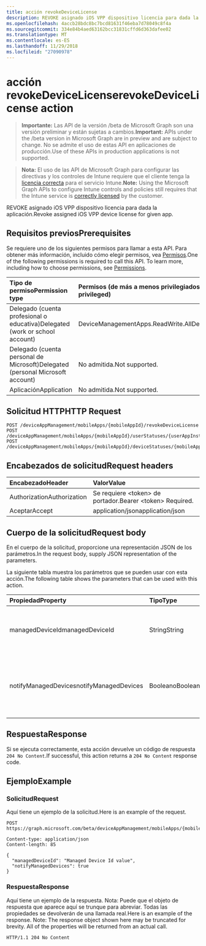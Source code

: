 ```yaml
---
title: acción revokeDeviceLicense
description: REVOKE asignado iOS VPP dispositivo licencia para dada la aplicación.
ms.openlocfilehash: 4accb28bdc8bc7bcd81631f46eba7d78049c8f4a
ms.sourcegitcommit: 334e84b4aed63162bcc31831cffd6d363dafee02
ms.translationtype: MT
ms.contentlocale: es-ES
ms.lasthandoff: 11/29/2018
ms.locfileid: "27090978"
---
```

# <a name="revokedevicelicense-action"></a><span data-ttu-id="6c9b2-103">acción revokeDeviceLicense</span><span class="sxs-lookup"><span data-stu-id="6c9b2-103">revokeDeviceLicense action</span></span>

> <span data-ttu-id="6c9b2-104">**Importante:** Las API de la versión /beta de Microsoft Graph son una versión preliminar y están sujetas a cambios.</span><span class="sxs-lookup"><span data-stu-id="6c9b2-104">**Important:** APIs under the /beta version in Microsoft Graph are in preview and are subject to change.</span></span> <span data-ttu-id="6c9b2-105">No se admite el uso de estas API en aplicaciones de producción.</span><span class="sxs-lookup"><span data-stu-id="6c9b2-105">Use of these APIs in production applications is not supported.</span></span>

> <span data-ttu-id="6c9b2-106">**Nota:** El uso de las API de Microsoft Graph para configurar las directivas y los controles de Intune requiere que el cliente tenga la [licencia correcta](https://go.microsoft.com/fwlink/?linkid=839381) para el servicio Intune.</span><span class="sxs-lookup"><span data-stu-id="6c9b2-106">**Note:** Using the Microsoft Graph APIs to configure Intune controls and policies still requires that the Intune service is [correctly licensed](https://go.microsoft.com/fwlink/?linkid=839381) by the customer.</span></span>

<span data-ttu-id="6c9b2-107">REVOKE asignado iOS VPP dispositivo licencia para dada la aplicación.</span><span class="sxs-lookup"><span data-stu-id="6c9b2-107">Revoke assigned iOS VPP device license for given app.</span></span>
## <a name="prerequisites"></a><span data-ttu-id="6c9b2-108">Requisitos previos</span><span class="sxs-lookup"><span data-stu-id="6c9b2-108">Prerequisites</span></span>
<span data-ttu-id="6c9b2-p102">Se requiere uno de los siguientes permisos para llamar a esta API. Para obtener más información, incluido cómo elegir permisos, vea [Permisos](/graph/permissions-reference).</span><span class="sxs-lookup"><span data-stu-id="6c9b2-p102">One of the following permissions is required to call this API. To learn more, including how to choose permissions, see [Permissions](/graph/permissions-reference).</span></span>

|<span data-ttu-id="6c9b2-111">Tipo de permiso</span><span class="sxs-lookup"><span data-stu-id="6c9b2-111">Permission type</span></span>|<span data-ttu-id="6c9b2-112">Permisos (de más a menos privilegiados)</span><span class="sxs-lookup"><span data-stu-id="6c9b2-112">Permissions (from most to least privileged)</span></span>|
|:---|:---|
|<span data-ttu-id="6c9b2-113">Delegado (cuenta profesional o educativa)</span><span class="sxs-lookup"><span data-stu-id="6c9b2-113">Delegated (work or school account)</span></span>|<span data-ttu-id="6c9b2-114">DeviceManagementApps.ReadWrite.All</span><span class="sxs-lookup"><span data-stu-id="6c9b2-114">DeviceManagementApps.ReadWrite.All</span></span>|
|<span data-ttu-id="6c9b2-115">Delegado (cuenta personal de Microsoft)</span><span class="sxs-lookup"><span data-stu-id="6c9b2-115">Delegated (personal Microsoft account)</span></span>|<span data-ttu-id="6c9b2-116">No admitida.</span><span class="sxs-lookup"><span data-stu-id="6c9b2-116">Not supported.</span></span>|
|<span data-ttu-id="6c9b2-117">Aplicación</span><span class="sxs-lookup"><span data-stu-id="6c9b2-117">Application</span></span>|<span data-ttu-id="6c9b2-118">No admitida.</span><span class="sxs-lookup"><span data-stu-id="6c9b2-118">Not supported.</span></span>|

## <a name="http-request"></a><span data-ttu-id="6c9b2-119">Solicitud HTTP</span><span class="sxs-lookup"><span data-stu-id="6c9b2-119">HTTP Request</span></span>
<!-- {
  "blockType": "ignored"
}
-->
``` http
POST /deviceAppManagement/mobileApps/{mobileAppId}/revokeDeviceLicense
POST /deviceAppManagement/mobileApps/{mobileAppId}/userStatuses/{userAppInstallStatusId}/app/revokeDeviceLicense
POST /deviceAppManagement/mobileApps/{mobileAppId}/deviceStatuses/{mobileAppInstallStatusId}/app/revokeDeviceLicense
```

## <a name="request-headers"></a><span data-ttu-id="6c9b2-120">Encabezados de solicitud</span><span class="sxs-lookup"><span data-stu-id="6c9b2-120">Request headers</span></span>
|<span data-ttu-id="6c9b2-121">Encabezado</span><span class="sxs-lookup"><span data-stu-id="6c9b2-121">Header</span></span>|<span data-ttu-id="6c9b2-122">Valor</span><span class="sxs-lookup"><span data-stu-id="6c9b2-122">Value</span></span>|
|:---|:---|
|<span data-ttu-id="6c9b2-123">Authorization</span><span class="sxs-lookup"><span data-stu-id="6c9b2-123">Authorization</span></span>|<span data-ttu-id="6c9b2-124">Se requiere &lt;token&gt; de portador.</span><span class="sxs-lookup"><span data-stu-id="6c9b2-124">Bearer &lt;token&gt; Required.</span></span>|
|<span data-ttu-id="6c9b2-125">Aceptar</span><span class="sxs-lookup"><span data-stu-id="6c9b2-125">Accept</span></span>|<span data-ttu-id="6c9b2-126">application/json</span><span class="sxs-lookup"><span data-stu-id="6c9b2-126">application/json</span></span>|

## <a name="request-body"></a><span data-ttu-id="6c9b2-127">Cuerpo de la solicitud</span><span class="sxs-lookup"><span data-stu-id="6c9b2-127">Request body</span></span>
<span data-ttu-id="6c9b2-128">En el cuerpo de la solicitud, proporcione una representación JSON de los parámetros.</span><span class="sxs-lookup"><span data-stu-id="6c9b2-128">In the request body, supply JSON representation of the parameters.</span></span>

<span data-ttu-id="6c9b2-129">La siguiente tabla muestra los parámetros que se pueden usar con esta acción.</span><span class="sxs-lookup"><span data-stu-id="6c9b2-129">The following table shows the parameters that can be used with this action.</span></span>

|<span data-ttu-id="6c9b2-130">Propiedad</span><span class="sxs-lookup"><span data-stu-id="6c9b2-130">Property</span></span>|<span data-ttu-id="6c9b2-131">Tipo</span><span class="sxs-lookup"><span data-stu-id="6c9b2-131">Type</span></span>|<span data-ttu-id="6c9b2-132">Descripción</span><span class="sxs-lookup"><span data-stu-id="6c9b2-132">Description</span></span>|
|:---|:---|:---|
|<span data-ttu-id="6c9b2-133">managedDeviceId</span><span class="sxs-lookup"><span data-stu-id="6c9b2-133">managedDeviceId</span></span>|<span data-ttu-id="6c9b2-134">String</span><span class="sxs-lookup"><span data-stu-id="6c9b2-134">String</span></span>|<span data-ttu-id="6c9b2-135">DeviceId para quienes licencia de aplicaciones asignado es que se desea revocar</span><span class="sxs-lookup"><span data-stu-id="6c9b2-135">DeviceId for whom assigned app license is to be revoked</span></span>|
|<span data-ttu-id="6c9b2-136">notifyManagedDevices</span><span class="sxs-lookup"><span data-stu-id="6c9b2-136">notifyManagedDevices</span></span>|<span data-ttu-id="6c9b2-137">Booleano</span><span class="sxs-lookup"><span data-stu-id="6c9b2-137">Boolean</span></span>|<span data-ttu-id="6c9b2-138">Valor Boolean que indica si se debe enviar notificación de revoke para dispositivos</span><span class="sxs-lookup"><span data-stu-id="6c9b2-138">Boolean that indicates if revoke notification should be sent to device</span></span>|



## <a name="response"></a><span data-ttu-id="6c9b2-139">Respuesta</span><span class="sxs-lookup"><span data-stu-id="6c9b2-139">Response</span></span>
<span data-ttu-id="6c9b2-140">Si se ejecuta correctamente, esta acción devuelve un código de respuesta `204 No Content`.</span><span class="sxs-lookup"><span data-stu-id="6c9b2-140">If successful, this action returns a `204 No Content` response code.</span></span>

## <a name="example"></a><span data-ttu-id="6c9b2-141">Ejemplo</span><span class="sxs-lookup"><span data-stu-id="6c9b2-141">Example</span></span>
### <a name="request"></a><span data-ttu-id="6c9b2-142">Solicitud</span><span class="sxs-lookup"><span data-stu-id="6c9b2-142">Request</span></span>
<span data-ttu-id="6c9b2-143">Aquí tiene un ejemplo de la solicitud.</span><span class="sxs-lookup"><span data-stu-id="6c9b2-143">Here is an example of the request.</span></span>
``` http
POST https://graph.microsoft.com/beta/deviceAppManagement/mobileApps/{mobileAppId}/revokeDeviceLicense

Content-type: application/json
Content-length: 85

{
  "managedDeviceId": "Managed Device Id value",
  "notifyManagedDevices": true
}
```

### <a name="response"></a><span data-ttu-id="6c9b2-144">Respuesta</span><span class="sxs-lookup"><span data-stu-id="6c9b2-144">Response</span></span>
<span data-ttu-id="6c9b2-p103">Aquí tiene un ejemplo de la respuesta. Nota: Puede que el objeto de respuesta que aparece aquí se trunque para abreviar. Todas las propiedades se devolverán de una llamada real.</span><span class="sxs-lookup"><span data-stu-id="6c9b2-p103">Here is an example of the response. Note: The response object shown here may be truncated for brevity. All of the properties will be returned from an actual call.</span></span>
``` http
HTTP/1.1 204 No Content
```





